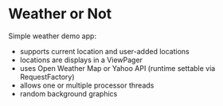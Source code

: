 # Weather or Not

Simple weather demo app:

- supports current location and user-added locations
- locations are displays in a ViewPager
- uses Open Weather Map or Yahoo API (runtime settable via RequestFactory)
- allows one or multiple processor threads
- random background graphics

